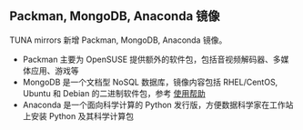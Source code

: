 ## Packman, MongoDB, Anaconda 镜像

TUNA mirrors 新增 Packman, MongoDB, Anaconda 镜像。

- Packman 主要为 OpenSUSE 提供额外的软件包，包括音视频解码器、多媒体应用、游戏等
- MongoDB 是一个文档型 NoSQL 数据库，镜像内容包括 RHEL/CentOS, Ubuntu 和 Debian 的二进制软件包，参考 [使用帮助](/help/mongodb)
- Anaconda 是一个面向科学计算的 Python 发行版，方便数据科学家在工作站上安装 Python 及其科学计算包

